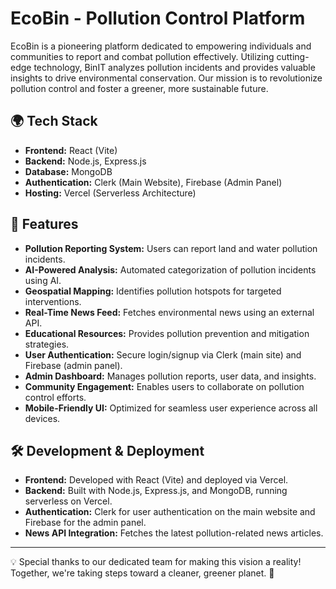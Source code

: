 # EcoBin - Pollution Control Platform

EcoBin is a pioneering platform dedicated to empowering individuals and communities to report and combat pollution effectively. Utilizing cutting-edge technology, BinIT analyzes pollution incidents and provides valuable insights to drive environmental conservation. Our mission is to revolutionize pollution control and foster a greener, more sustainable future.

## 🌍 Tech Stack
- **Frontend:** React (Vite)
- **Backend:** Node.js, Express.js
- **Database:** MongoDB
- **Authentication:** Clerk (Main Website), Firebase (Admin Panel)
- **Hosting:** Vercel (Serverless Architecture)

## 🚀 Features
- **Pollution Reporting System:** Users can report land and water pollution incidents.
- **AI-Powered Analysis:** Automated categorization of pollution incidents using AI.
- **Geospatial Mapping:** Identifies pollution hotspots for targeted interventions.
- **Real-Time News Feed:** Fetches environmental news using an external API.
- **Educational Resources:** Provides pollution prevention and mitigation strategies.
- **User Authentication:** Secure login/signup via Clerk (main site) and Firebase (admin panel).
- **Admin Dashboard:** Manages pollution reports, user data, and insights.
- **Community Engagement:** Enables users to collaborate on pollution control efforts.
- **Mobile-Friendly UI:** Optimized for seamless user experience across all devices.

## 🛠 Development & Deployment
- **Frontend:** Developed with React (Vite) and deployed via Vercel.
- **Backend:** Built with Node.js, Express.js, and MongoDB, running serverless on Vercel.
- **Authentication:** Clerk for user authentication on the main website and Firebase for the admin panel.
- **News API Integration:** Fetches the latest pollution-related news articles.

---
💡 Special thanks to our dedicated team for making this vision a reality! Together, we're taking steps toward a cleaner, greener planet. 🌱

